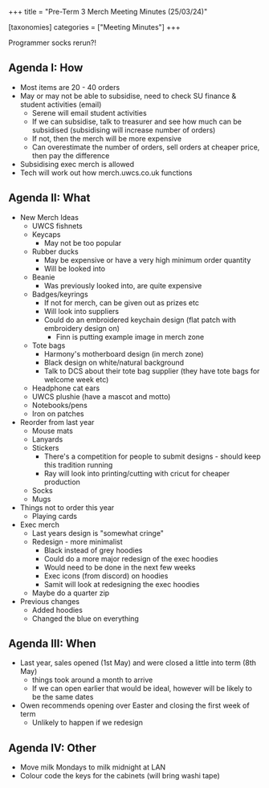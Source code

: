 +++
title = "Pre-Term 3 Merch Meeting Minutes (25/03/24)"

[taxonomies]
categories = ["Meeting Minutes"]
+++

Programmer socks rerun?! 

<!-- more --> 

## Agenda I: How  
* Most items are 20 - 40 orders 
* May or may not be able to subsidise, need to check SU finance & student activities (email) 
	* Serene will email student activities
	* If we can subsidise, talk to treasurer and see how much can be subsidised (subsidising will increase number of orders)
	* If not, then the merch will be more expensive
	* Can overestimate the number of orders, sell orders at cheaper price, then pay the difference 
* Subsidising exec merch is allowed 
* Tech will work out how merch.uwcs.co.uk functions 
## Agenda II: What
* New Merch Ideas 
	* UWCS fishnets 
	* Keycaps 
		* May not be too popular 
	* Rubber ducks 
		* May be expensive or have a very high minimum order quantity 
		* Will be looked into 
	* Beanie 
		* Was previously looked into, are quite expensive  
	* Badges/keyrings 
		* If not for merch, can be given out as prizes etc 
		* Will look into suppliers 
		* Could do an embroidered keychain design (flat patch with embroidery design on) 
			* Finn is putting example image in merch zone 
	* Tote bags 
		* Harmony's motherboard design (in merch zone)
		* Black design on white/natural background 
		* Talk to DCS about their tote bag supplier (they have tote bags for welcome week etc)
	* Headphone cat ears 
	* UWCS plushie (have a mascot and motto)
	* Notebooks/pens 
	* Iron on patches
* Reorder from last year 
	* Mouse mats
	* Lanyards 
	* Stickers 
		* There's a competition for people to submit designs - should keep this tradition running 
		* Ray will look into printing/cutting with cricut for cheaper production 
	* Socks 
	* Mugs 
* Things not to order this year 
	* Playing cards 
* Exec merch 
	* Last years design is "somewhat cringe"
	* Redesign - more minimalist 
		* Black instead of grey hoodies 
		* Could do a more major redesign of the exec hoodies  
		* Would need to be done in the next few weeks 
		* Exec icons (from discord) on hoodies 
		* Samit will look at redesigning the exec hoodies
	* Maybe do a quarter zip  
* Previous changes 
	* Added hoodies
	* Changed the blue on everything
## Agenda III: When
* Last year, sales opened (1st May) and were closed a little into term (8th May)
	* things took around a month to arrive 
	* If we can open earlier that would be ideal, however will be likely to be the same dates 
* Owen recommends opening over Easter and closing the first week of term
	* Unlikely to happen if we redesign 
## Agenda IV: Other 
* Move milk Mondays to milk midnight at LAN 
* Colour code the keys for the cabinets (will bring washi tape)

